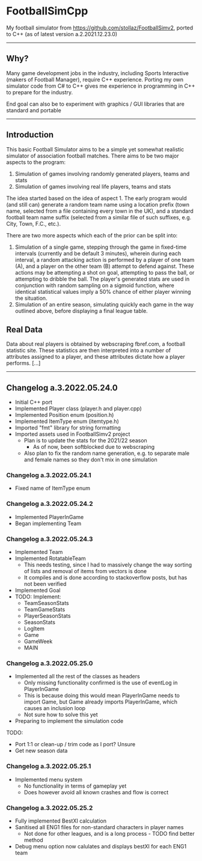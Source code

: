 # FootballSimCpp

My football simulator from https://github.com/stollaz/FootballSimv2, ported to C++ (as of latest version a.2.2021.12.23.0)

---
## Why?

Many game development jobs in the industry, including Sports Interactive (makers of Football Manager), require C++ experience. Porting my own simulator code from C# to C++ gives me experience in programming in C++ to prepare for the industry. 

End goal can also be to experiment with graphics / GUI libraries that are standard and portable

---
## Introduction
This basic Football Simulator aims to be a simple yet somewhat realistic simulator of association football matches. There aims to be two major aspects to the program:

1. Simulation of games involving randomly generated players, teams and stats
2. Simulation of games involving real life players, teams and stats

The idea started based on the idea of aspect 1. The early program would (and still can) generate a random team name using a location prefix 
(town name, selected from a file containing every town in the UK), and a standard football team name suffix (selected from a similar file 
of such suffixes, e.g. City, Town, F.C., etc.). 

There are two more aspects which each of the prior can be split into:

1. Simulation of a single game, stepping through the game in fixed-time intervals (currently and be default 3 minutes), wherein during each interval, a random attacking 
action is performed by a player of one team (A), and a player on the other team (B) attempt to defend against. These actions may be attempting a shot on goal, attempting 
to pass the ball, or attempting to dribble the ball. The player's generated stats are used in conjunction with random sampling on a sigmoid function, where identical statistical
values imply a 50% chance of either player winning the situation.
2. Simulation of an entire season, simulating quickly each game in the way outlined above, before displaying a final league table.

## Real Data
Data about real players is obtained by webscraping fbref.com, a football statistic site. These statistics are then interpreted into a number of attributes assigned to a player, 
and these attributes dictate how a player performs. [...]

---
## Changelog a.3.2022.05.24.0

- Initial C++ port
- Implemented Player class (player.h and player.cpp)
- Implemented Position enum (position.h)
- Implemented ItemType enum (itemtype.h)
- Imported "fmt" library for string formatting
- Imported assets used in FootballSimv2 project
  - Plan is to update the stats for the 2021/22 season
    - As of now, been softblocked due to webscraping
  - Also plan to fix the random name generation, e.g. to separate male and female names so they don't mix in one simulation

### Changelog a.3.2022.05.24.1
- Fixed name of ItemType enum

### Changelog a.3.2022.05.24.2
- Implemented PlayerInGame
- Began implementing Team

### Changelog a.3.2022.05.24.3
- Implemented Team
- Implemented RotatableTeam
  - This needs testing, since I had to massively change the way sorting of lists and removal of items from vectors is done
  - It compiles and is done according to stackoverflow posts, but has not been verified
- Implemented Goal
- TODO: Implement:
  - TeamSeasonStats
  - TeamGameStats
  - PlayerSeasonStats
  - SeasonStats
  - LogItem
  - Game
  - GameWeek
  - MAIN

### Changelog a.3.2022.05.25.0
- Implemented all the rest of the classes as headers
  - Only missing functionality confirmed is the use of eventLog in PlayerInGame
  - This is because doing this would mean PlayerInGame needs to import Game, but Game already imports PlayerInGame, which causes an inclusion loop
  - Not sure how to solve this yet
- Preparing to implement the simulation code

TODO: 
- Port 1:1 or clean-up / trim code as I port? Unsure
- Get new season data

### Changelog a.3.2022.05.25.1
- Implemented menu system
  - No functionality in terms of gameplay yet
  - Does however avoid all known crashes and flow is correct

### Changelog a.3.2022.05.25.2
- Fully implemented BestXI calculation
- Sanitised all ENG1 files for non-standard characters in player names
  - Not done for other leagues, and is a long process - TODO find better method
- Debug menu option now calulates and displays bestXI for each ENG1 team
